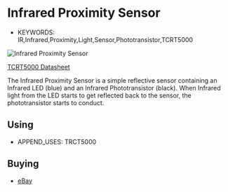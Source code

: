 <!--- Copyright (c) 2013 Gordon Williams, Pur3 Ltd. See the file LICENSE for copying permission. -->
Infrared Proximity Sensor
=========

* KEYWORDS: IR,Infrared,Proximity,Light,Sensor,Phototransistor,TCRT5000

![Infrared Proximity Sensor](module.jpg)

[TCRT5000 Datasheet](/datasheets/TCRT5000.pdf)

The Infrared Proximity Sensor is a simple reflective sensor containing an Infrared LED (blue) and an Infrared Phototransistor (black). When Infrared light from the LED starts to get reflected back to the sensor, the phototransistor starts to conduct.

Using 
-----

* APPEND_USES: TRCT5000

Buying
-----

* [eBay](http://www.ebay.com/sch/i.html?_nkw=TCRT5000)
